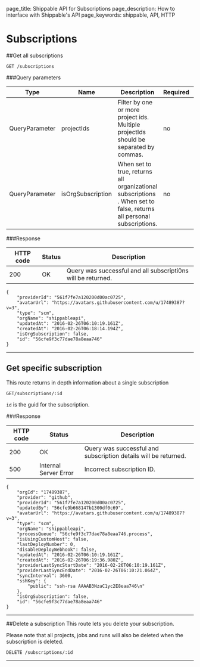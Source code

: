 page_title: Shippable API for Subscriptions
page_description: How to interface with Shippable's API
page_keywords: shippable, API, HTTP

# Subscriptions

##Get all subscriptions

```
GET /subscriptions
```

###Query parameters

|Type      |    Name     |    Description    |     Required    |    Schema    |  Default    |
|----------|-------------|-------------------|----------------|--------------|-------------|
| QueryParameter| projectIds| Filter by one or more project ids. Multiple projectIds should be separated by commas.| no | string | |
| QueryParameter| isOrgSubscription| When set to true, returns all organizational subscriptions . When set to false, returns all personal subscriptions.| no | string | |


###Response


|HTTP code      |    Status     |    Description    |
|----------|-------------|-------------------|
| 200| OK| Query was successful and all subscripti0ns will be returned.|

```
{
    "providerId": "561f7fe7a120200d00ac0725",
    "avatarUrl": "https://avatars.githubusercontent.com/u/17489387?v=3",
    "type": "scm",
    "orgName": "shippableapi",
    "updatedAt": "2016-02-26T06:10:19.161Z",
    "createdAt": "2016-02-26T06:18:14.194Z",
    "isOrgSubscription": false,
    "id": "56cfe9f3c77dae78a8eaa746"
}
```
---

## Get specific subscription

This route returns in depth information about a single subscription

```
GET/subscriptions/:id
```

`id` is the guid for the subscription.

###Response

|HTTP code      |    Status     |    Description    |
|----------|-------------|-------------------|
| 200| OK| Query was successful and subscription details will be returned.|
| 500| Internal Server Error| Incorrect subscription ID.|


```
{
    "orgId": "17489387",
    "provider": "github",
    "providerId": "561f7fe7a120200d00ac0725",
    "updatedBy": "56cfe9b668147b1300df0c69",
    "avatarUrl": "https://avatars.githubusercontent.com/u/17489387?v=3",
    "type": "scm",
    "orgName": "shippableapi",
    "processQueue": "56cfe9f3c77dae78a8eaa746.process",
    "isUsingCustomHost": false,
    "lastDeployNumber": 0,
    "disableDeployWebhook": false,
    "updatedAt": "2016-02-26T06:10:19.161Z",
    "createdAt": "2016-02-26T06:19:36.980Z",
    "providerLastSyncStartDate": "2016-02-26T06:10:19.161Z",
    "providerLastSyncEndDate": "2016-02-26T06:10:21.064Z",
    "syncInterval": 3600,
    "sshKey": {
        "public": "ssh-rsa AAAAB3NzaC1yc2E8eaa746\n"
    },
    "isOrgSubscription": false,
    "id": "56cfe9f3c77dae78a8eaa746"
}

```

---

##Delete a subscription
This route lets you delete your subscription.

Please note that all projects, jobs and runs will also be deleted when the subscription is deleted.

```
DELETE /subscriptions/:id
```

---
